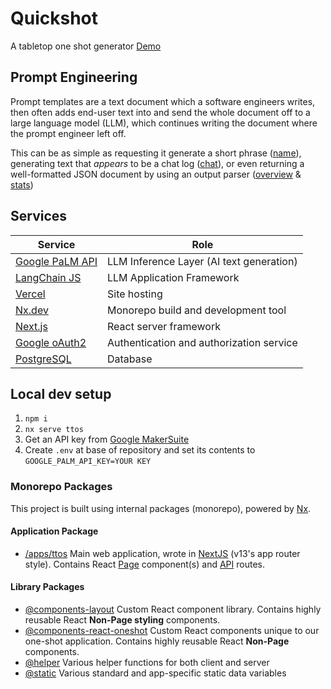 # Quickshot
A tabletop one shot generator
[Demo](https://tabletop-one-shot.vercel.app/)

## Prompt Engineering
Prompt templates are a text document which a software engineers writes, then often adds end-user text into and send the whole document off to a large language model (LLM), which continues writing the document where the prompt engineer left off.

This can be as simple as requesting it generate a short phrase ([name](apps\ttos\app\api\llm\name\route.ts)), generating text that _appears_ to be a chat log ([chat](apps\ttos\app\api\llm\chat\route.ts)), or even returning a well-formatted JSON document by using an output parser ([overview](apps\ttos\app\api\llm\overview\route.ts) & [stats](apps\ttos\app\api\llm\stats\route.ts))

## Services
|  Service                                                                     | Role |
|---                                                                           |---|
|  [Google PaLM API](https://developers.generativeai.google/products/palm)     | LLM Inference Layer (AI text generation) |
|  [LangChain JS](https://js.langchain.com/docs/get_started/introduction)      | LLM Application Framework |
|  [Vercel](https://vercel.com/)                                               | Site hosting |
|  [Nx.dev](https://nx.dev/)                                                   | Monorepo build and development tool |
|  [Next.js](https://nextjs.org/)                                              | React server framework |
|  [Google oAuth2](https://developers.google.com/identity/protocols/oauth2)    | Authentication and authorization service |
|  [PostgreSQL](https://www.postgresql.org/)                                   | Database |

## Local dev setup
1. `npm i`
2. `nx serve ttos`
3. Get an API key from [Google MakerSuite](https://makersuite.google.com/)
3. Create `.env` at base of repository and set its contents to `GOOGLE_PALM_API_KEY=YOUR KEY`

### Monorepo Packages
This project is built using internal packages (monorepo), powered by [Nx](https://nx.dev).

#### Application Package
- [/apps/ttos](/apps/ttos) Main web application, wrote in [NextJS](https://nextjs.org/docs) (v13's app router style). Contains React [Page](/apps/ttos/app/) component(s) and [API](/apps/ttos/app/api/) routes.

#### Library Packages
- [@components-layout](/libs/components-layout) Custom React component library. Contains highly reusable React **Non-Page styling** components.
- [@components-react-oneshot](/libs/components-react-oneshot) Custom React components unique to our one-shot application. Contains highly reusable React **Non-Page** components.
- [@helper](/libs/helper) Various helper functions for both client and server
- [@static](/libs/static) Various standard and app-specific static data variables
